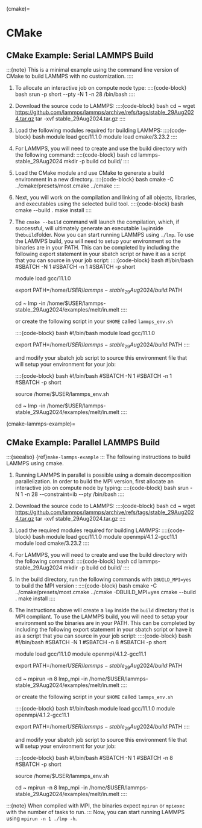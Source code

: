 (cmake)=
# CMake

## CMake Example: Serial LAMMPS Build
:::{note}
This is a minimal example using the command line version of CMake to build LAMMPS with no customization.
::::
1. To allocate an interactive job on compute node type:
   ::::{code-block} bash
   srun -p short --pty -N 1 -n 28 /bin/bash
   ::::
1. Download the source code to LAMMPS:
   ::::{code-block} bash
   cd ~
   wget https://github.com/lammps/lammps/archive/refs/tags/stable_29Aug2024.tar.gz
   tar -xvf stable_29Aug2024.tar.gz 
   ::::
1. Load the following modules required for building LAMMPS:
   ::::{code-block} bash
   module load gcc/11.1.0
   module load cmake/3.23.2
   ::::
1. For LAMMPS, you will need to create and use the build directory with the following command:
   ::::{code-block} bash
   cd lammps-stable_29Aug2024
   mkdir -p build
   cd build/
   ::::
1. Load the CMake module and use CMake to generate a build environment in a new directory.
   ::::{code-block} bash
   cmake -C ../cmake/presets/most.cmake ../cmake
   ::::
1. Next, you will work on the compilation and linking of all objects, libraries, and executables using the selected build tool.
   ::::{code-block} bash
   cmake --build .
   make install
   ::::
1. The `cmake --build` command will launch the compilation, which, if successful, will ultimately generate an executable `lmp`inside the`build`folder. Now you can start running LAMMPS using `./lmp`. To use the LAMMPS build, you will need to setup your environment so the binaries are in your PATH. This can be completed by including the following export statement in your sbatch script or have it as a script that you can source in your job script:
   ::::{code-block} bash
   #!/bin/bash
   #SBATCH -N 1
   #SBATCH -n 1
   #SBATCH -p short

   module load gcc/11.1.0

   export PATH=/home/$USER/lammps-stable_29Aug2024/build:$PATH

   cd ~
   lmp -in /home/$USER/lammps-stable_29Aug2024/examples/melt/in.melt
   ::::

   or create the following script in your `$HOME` called `lammps_env.sh`

   ::::{code-block} bash
   #!/bin/bash
   module load gcc/11.1.0

   export PATH=/home/$USER/lammps-stable_29Aug2024/build:$PATH
   ::::

   and modify your sbatch job script to source this environment file that will setup your environment for your job:

   ::::{code-block} bash
   #!/bin/bash
   #SBATCH -N 1
   #SBATCH -n 1
   #SBATCH -p short
   
   source /home/$USER/lammps_env.sh

   cd ~
   lmp -in /home/$USER/lammps-stable_29Aug2024/examples/melt/in.melt
   ::::

(cmake-lammps-example)=
## CMake Example: Parallel LAMMPS Build
:::{seealso}
{ref}`make-lammps-example`
:::
The following instructions to build LAMMPS using cmake.
1. Running LAMMPS in parallel is possible using a domain decomposition parallelization. In order to build the MPI version, first allocate an interactive job on compute node by typing:
   ::::{code-block} bash
   srun -N 1 -n 28 --constraint=ib --pty /bin/bash
   ::::
1. Download the source code to LAMMPS:
   ::::{code-block} bash
   cd ~
   wget https://github.com/lammps/lammps/archive/refs/tags/stable_29Aug2024.tar.gz
   tar -xvf stable_29Aug2024.tar.gz 
   ::::
1. Load the required modules required for building LAMMPS:
   ::::{code-block} bash
   module load gcc/11.1.0
   module openmpi/4.1.2-gcc11.1
   module load cmake/3.23.2
   ::::
1. For LAMMPS, you will need to create and use the build directory with the following command:
   ::::{code-block} bash
   cd lammps-stable_29Aug2024
   mkdir -p build
   cd build/
   ::::
1. In the build directory, run the following commands with `DBUILD_MPI=yes`  to build the MPI version :
   ::::{code-block} bash
   cmake -C ../cmake/presets/most.cmake ../cmake -DBUILD_MPI=yes
   cmake --build .
   make install
   ::::
1. The instructions above will create a `lmp` inside the `build` directory that is MPI compliant. To use the LAMMPS build,
   you will need to setup your environment so the binaries are in your PATH. This can be completed by including the following export statement in your sbatch script or have it as a script that you can source in your job script:
   ::::{code-block} bash
   #!/bin/bash
   #SBATCH -N 1
   #SBATCH -n 8
   #SBATCH -p short

   module load gcc/11.1.0
   module openmpi/4.1.2-gcc11.1

   export PATH=/home/$USER/lammps-stable_29Aug2024/build:$PATH

   cd ~
   mpirun -n 8 lmp_mpi -in /home/$USER/lammps-stable_29Aug2024/examples/melt/in.melt
   ::::

   or create the following script in your `$HOME` called `lammps_env.sh`

   ::::{code-block} bash
   #!/bin/bash
   module load gcc/11.1.0
   module openmpi/4.1.2-gcc11.1

   export PATH=/home/$USER/lammps-stable_29Aug2024/build:$PATH
   ::::

   and modify your sbatch job script to source this environment file that will setup your environment for your job:

   ::::{code-block} bash
   #!/bin/bash
   #SBATCH -N 1
   #SBATCH -n 8
   #SBATCH -p short
   
   source /home/$USER/lammps_env.sh

   cd ~
   mpirun -n 8 lmp_mpi -in /home/$USER/lammps-stable_29Aug2024/examples/melt/in.melt
   ::::

:::{note}
When compiled with MPI, the binaries expect `mpirun` or `mpiexec` with the number of tasks to run.
:::
Now, you can start running LAMMPS using `mpirun -n 1 ./lmp -h`.

